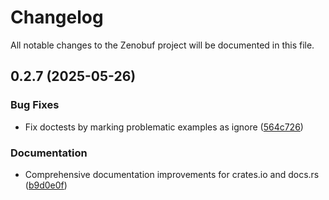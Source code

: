 # Changelog

All notable changes to the Zenobuf project will be documented in this file.


## 0.2.7 (2025-05-26)



### Bug Fixes


- Fix doctests by marking problematic examples as ignore ([564c726](https://github.com/your-username/zenobuf/commit/564c7266d4f92c14b3b9c4514b97dbfa3e501fca))


### Documentation


- Comprehensive documentation improvements for crates.io and docs.rs ([b9d0e0f](https://github.com/your-username/zenobuf/commit/b9d0e0fb4ea26a00fa60518c44418a2ebc7ac432))

<!-- Generated by git-cliff -->
